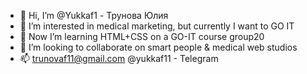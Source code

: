 - 👋 Hi, I’m @Yukkaf1 - Трунова Юлия
- 👀 I’m interested in medical marketing, but currently I want to GO IT
- 🌱 Now I’m learning HTML+CSS on a GO-IT course group20
- 💞️ I’m looking to collaborate on smart people & medical web studios
- 📫 trunovaf11@gmail.com @yukkaf11 - Telegram
<!---
Yukkaf1/Yukkaf1 is a ✨ special ✨ repository because its `README.md` (this file) appears on your GitHub profile.
You can click the Preview link to take a look at your changes.
--->

